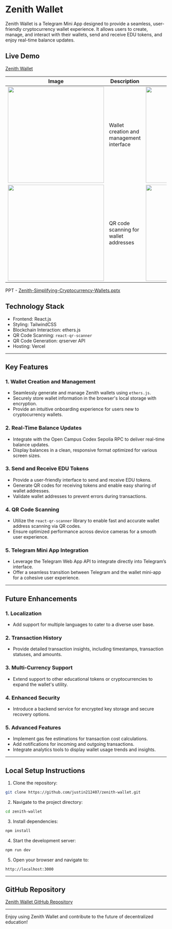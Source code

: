 # Zenith Wallet

Zenith Wallet is a Telegram Mini App designed to provide a seamless, user-friendly cryptocurrency wallet experience. It allows users to create, manage, and interact with their wallets, send and receive EDU tokens, and enjoy real-time balance updates.

## Live Demo

[Zenith Wallet](https://open-campus-edu-app.vercel.app)

| Image | Description | Image | Description |
|-------|-------------|-------|-------------|
| <img src="https://github.com/user-attachments/assets/a331c0ce-6fd8-4afc-a396-5bcf25f038b5" width="300"> | Wallet creation and management interface | <img src="https://github.com/user-attachments/assets/079ab265-bfd6-4495-85f8-31e4ed9918cb" width="300"> | Sending and receiving EDU tokens |
| <img src="https://github.com/user-attachments/assets/3cb38795-773e-49d0-9d14-9d9977fcc870" width="300"> | QR code scanning for wallet addresses | <img src="https://github.com/user-attachments/assets/fbde7faf-13b6-4b46-b405-5b33b6a3595b" width="300"> | Real-time balance updates |

PPT - [Zenith-Simplifying-Cryptocurrency-Wallets.pptx](https://github.com/user-attachments/files/18562179/Zenith-Simplifying-Cryptocurrency-Wallets.pptx)

## Technology Stack
- Frontend: React.js  
- Styling: TailwindCSS  
- Blockchain Interaction: ethers.js  
- QR Code Scanning: `react-qr-scanner`  
- QR Code Generation: qrserver API  
- Hosting: Vercel

---

## Key Features

### 1. Wallet Creation and Management
- Seamlessly generate and manage Zenith wallets using `ethers.js`.
- Securely store wallet information in the browser's local storage with encryption.
- Provide an intuitive onboarding experience for users new to cryptocurrency wallets.

### 2. Real-Time Balance Updates
- Integrate with the Open Campus Codex Sepolia RPC to deliver real-time balance updates.
- Display balances in a clean, responsive format optimized for various screen sizes.

### 3. Send and Receive EDU Tokens
- Provide a user-friendly interface to send and receive EDU tokens.
- Generate QR codes for receiving tokens and enable easy sharing of wallet addresses.
- Validate wallet addresses to prevent errors during transactions.

### 4. QR Code Scanning
- Utilize the `react-qr-scanner` library to enable fast and accurate wallet address scanning via QR codes.
- Ensure optimized performance across device cameras for a smooth user experience.

### 5. Telegram Mini App Integration
- Leverage the Telegram Web App API to integrate directly into Telegram’s interface.
- Offer a seamless transition between Telegram and the wallet mini-app for a cohesive user experience.

---

## Future Enhancements

### 1. Localization
- Add support for multiple languages to cater to a diverse user base.  

### 2. Transaction History
- Provide detailed transaction insights, including timestamps, transaction statuses, and amounts.  

### 3. Multi-Currency Support
- Extend support to other educational tokens or cryptocurrencies to expand the wallet's utility.  

### 4. Enhanced Security
- Introduce a backend service for encrypted key storage and secure recovery options.  

### 5. Advanced Features
- Implement gas fee estimations for transaction cost calculations.
- Add notifications for incoming and outgoing transactions.
- Integrate analytics tools to display wallet usage trends and insights.

---

## Local Setup Instructions

1. Clone the repository:
```bash
git clone https://github.com/justin212407/zenith-wallet.git
```

2. Navigate to the project directory:
```bash
cd zenith-wallet
```

3. Install dependencies:
```bash
npm install
```

4. Start the development server:
```bash
npm run dev
```

5. Open your browser and navigate to:
```
http://localhost:3000
```

---

## GitHub Repository
[Zenith Wallet GitHub Repository](https://github.com/justin212407/zenith-wallet)

---

Enjoy using Zenith Wallet and contribute to the future of decentralized education!
